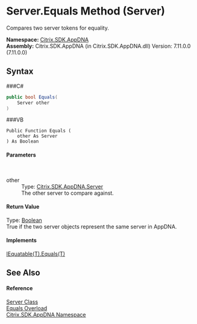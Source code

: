 # Server.Equals Method (Server)
 

Compares two server tokens for equality.

**Namespace:**&nbsp;<a href="N_Citrix_SDK_AppDNA">Citrix.SDK.AppDNA</a><br />**Assembly:**&nbsp;Citrix.SDK.AppDNA (in Citrix.SDK.AppDNA.dll) Version: 7.11.0.0 (7.11.0.0)

## Syntax

###C#
```csharp
public bool Equals(
	Server other
)
```

###VB
```vbnet
Public Function Equals ( 
	other As Server
) As Boolean
```


#### Parameters
&nbsp;<dl><dt>other</dt><dd>Type: <a href="T_Citrix_SDK_AppDNA_Server">Citrix.SDK.AppDNA.Server</a><br />The other server to compare against.</dd></dl>

#### Return Value
Type: <a href="http://msdn2.microsoft.com/en-us/library/a28wyd50" target="_blank">Boolean</a><br />True if the two server objects represent the same server in AppDNA.

#### Implements
<a href="http://msdn2.microsoft.com/en-us/library/ms131190" target="_blank">IEquatable(T).Equals(T)</a><br />

## See Also


#### Reference
<a href="T_Citrix_SDK_AppDNA_Server">Server Class</a><br /><a href="Overload_Citrix_SDK_AppDNA_Server_Equals">Equals Overload</a><br /><a href="N_Citrix_SDK_AppDNA">Citrix.SDK.AppDNA Namespace</a><br />